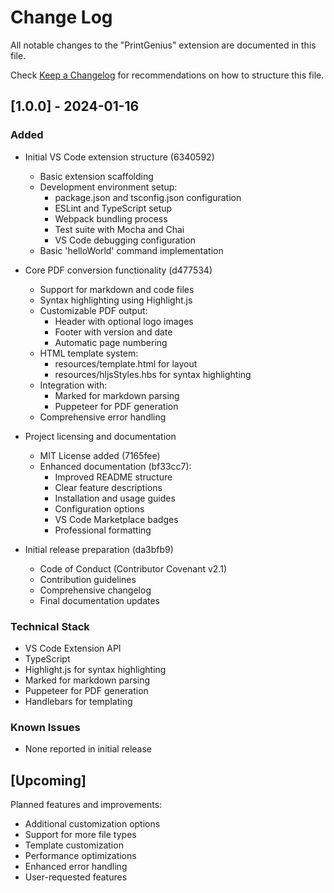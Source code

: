 # Change Log

All notable changes to the "PrintGenius" extension are documented in this file.

Check [Keep a Changelog](http://keepachangelog.com/) for recommendations on how to structure this file.

## [1.0.0] - 2024-01-16

### Added
- Initial VS Code extension structure (6340592)
  - Basic extension scaffolding
  - Development environment setup:
    - package.json and tsconfig.json configuration
    - ESLint and TypeScript setup
    - Webpack bundling process
    - Test suite with Mocha and Chai
    - VS Code debugging configuration
  - Basic 'helloWorld' command implementation

- Core PDF conversion functionality (d477534)
  - Support for markdown and code files
  - Syntax highlighting using Highlight.js
  - Customizable PDF output:
    - Header with optional logo images
    - Footer with version and date
    - Automatic page numbering
  - HTML template system:
    - resources/template.html for layout
    - resources/hljsStyles.hbs for syntax highlighting
  - Integration with:
    - Marked for markdown parsing
    - Puppeteer for PDF generation
  - Comprehensive error handling

- Project licensing and documentation
  - MIT License added (7165fee)
  - Enhanced documentation (bf33cc7):
    - Improved README structure
    - Clear feature descriptions
    - Installation and usage guides
    - Configuration options
    - VS Code Marketplace badges
    - Professional formatting

- Initial release preparation (da3bfb9)
  - Code of Conduct (Contributor Covenant v2.1)
  - Contribution guidelines
  - Comprehensive changelog
  - Final documentation updates

### Technical Stack
- VS Code Extension API
- TypeScript
- Highlight.js for syntax highlighting
- Marked for markdown parsing
- Puppeteer for PDF generation
- Handlebars for templating

### Known Issues
- None reported in initial release

## [Upcoming]
Planned features and improvements:
- Additional customization options
- Support for more file types
- Template customization
- Performance optimizations
- Enhanced error handling
- User-requested features